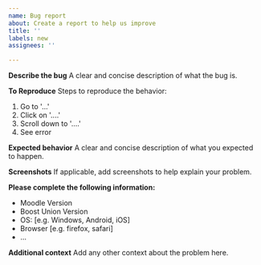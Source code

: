 ```yaml
---
name: Bug report
about: Create a report to help us improve
title: ''
labels: new
assignees: ''

---
```


**Describe the bug**
A clear and concise description of what the bug is.

**To Reproduce**
Steps to reproduce the behavior:
1. Go to '...'
2. Click on '....'
3. Scroll down to '....'
4. See error

**Expected behavior**
A clear and concise description of what you expected to happen.

**Screenshots**
If applicable, add screenshots to help explain your problem.

**Please complete the following information:**
 - Moodle Version
 - Boost Union Version
 - OS: [e.g. Windows, Android, iOS]
 - Browser [e.g. firefox, safari]
 - ...

**Additional context**
Add any other context about the problem here.

